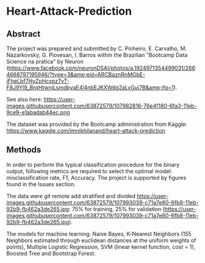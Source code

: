 # Heart-Attack-Prediction

## Abstract
The project was prepared and submitted by C. Pinheiro, E. Carvalho, M. Nazarkovsky, G. Piovesan, I. Barros within the Brazilian "Bootcamp Data Science na prática" by Neuron (https://www.facebook.com/neuronDSAI/photos/a.1924971354499031/2664668797195946/?type=3&amp;eid=ARCBaznRnMGbE-iFheLbf7HyZpHcxpz7vT-F8J9Yl9_BrqHtwnjLsmdbyaE4l4nbEJKXWdg2aLyGuj7B&amp;ifg=1).

See also here: https://user-images.githubusercontent.com/63872579/107982816-76e4f180-6fa3-11eb-9ce9-e1abadab44ec.png

The dataset was provided by the Bootcamp administration from Kaggle: https://www.kaggle.com/imnikhilanand/heart-attack-prediction

## Methods

In order to perform the typical classification procedure for the binary output, following metrics are required to select the optimal model: misclassification rate, F1, Accuracy. The project is supported by figures found in the Issues section. 

The data were git remote add stratified and divided https://user-images.githubusercontent.com/63872579/107993039-c71a7e80-6fb8-11eb-92b9-fb462a3de265.jpg: 75% for training, 25% for validation (https://user-images.githubusercontent.com/63872579/107993039-c71a7e80-6fb8-11eb-92b9-fb462a3de265.jpg).

The models for machine learning: Naive Bayes, K-Nearest Neighbors (155 Neighbors estimated through euclidean distances at the uniform weights of points), Multiple Logistic Regression, SVM (linear kernel function, cost = 1), Boosted Tree and Bootstrap Forest.
